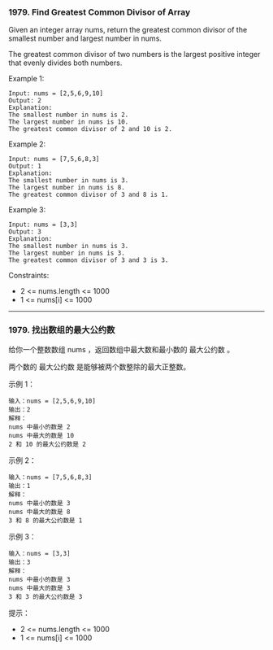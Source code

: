 ### 1979. Find Greatest Common Divisor of Array
Given an integer array nums, return the greatest common divisor of the smallest number and largest number in nums.

The greatest common divisor of two numbers is the largest positive integer that evenly divides both numbers.



Example 1:

	Input: nums = [2,5,6,9,10]
	Output: 2
	Explanation:
	The smallest number in nums is 2.
	The largest number in nums is 10.
	The greatest common divisor of 2 and 10 is 2.

Example 2:

	Input: nums = [7,5,6,8,3]
	Output: 1
	Explanation:
	The smallest number in nums is 3.
	The largest number in nums is 8.
	The greatest common divisor of 3 and 8 is 1.

Example 3:

	Input: nums = [3,3]
	Output: 3
	Explanation:
	The smallest number in nums is 3.
	The largest number in nums is 3.
	The greatest common divisor of 3 and 3 is 3.



Constraints:

* 2 <= nums.length <= 1000
* 1 <= nums[i] <= 1000

----
### 1979. 找出数组的最大公约数
给你一个整数数组 nums ，返回数组中最大数和最小数的 最大公约数 。

两个数的 最大公约数 是能够被两个数整除的最大正整数。



示例 1：

	输入：nums = [2,5,6,9,10]
	输出：2
	解释：
	nums 中最小的数是 2
	nums 中最大的数是 10
	2 和 10 的最大公约数是 2

示例 2：

	输入：nums = [7,5,6,8,3]
	输出：1
	解释：
	nums 中最小的数是 3
	nums 中最大的数是 8
	3 和 8 的最大公约数是 1

示例 3：

	输入：nums = [3,3]
	输出：3
	解释：
	nums 中最小的数是 3
	nums 中最大的数是 3
	3 和 3 的最大公约数是 3



提示：

* 2 <= nums.length <= 1000
* 1 <= nums[i] <= 1000

